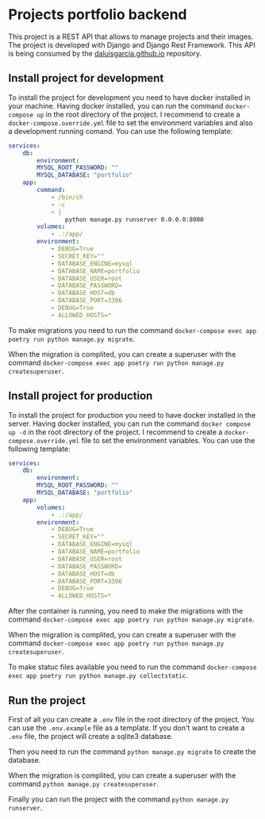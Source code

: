 # Projects portfolio backend

This project is a REST API that allows to manage projects and their images. The project is developed with Django and Django Rest Framework. This API is being consumed by the [daluisgarcia.github.io](https://github.com/daluisgarcia/daluisgarcia.github.io) repository.

## Install project for development

To install the project for development you need to have docker installed in your machine. Having docker installed, you can run the command ```docker-compose up``` in the root directory of the project. I recommend to create a `docker-compose.override.yml` file to set the environment variables and also a development running comand.  You can use the following template:

```yml
services:
    db:
        environment:
        MYSQL_ROOT_PASSWORD: ""
        MYSQL_DATABASE: "portfolio"
    app:
        command:
            - /bin/sh
            - -c
            - |
                python manage.py runserver 0.0.0.0:8000
        volumes:
            - .:/app/
        environment:
            - DEBUG=True
            - SECRET_KEY=""
            - DATABASE_ENGINE=mysql
            - DATABASE_NAME=portfolio
            - DATABASE_USER=root
            - DATABASE_PASSWORD=
            - DATABASE_HOST=db
            - DATABASE_PORT=3306
            - DEBUG=True
            - ALLOWED_HOSTS=*
```

To make migrations you need to run the command ```docker-compose exec app poetry run python manage.py migrate```.

When the migration is complited, you can create a superuser with the command ```docker-compose exec app poetry run python manage.py createsuperuser```.

## Install project for production

To install the project for production you need to have docker installed in the server. Having docker installed, you can run the command ```docker compose up -d``` in the root directory of the project. I recommend to create a `docker-compose.override.yml` file to set the environment variables. You can use the following template:

```yml
services:
    db:
        environment:
        MYSQL_ROOT_PASSWORD: ""
        MYSQL_DATABASE: "portfolio"
    app:
        volumes:
            - .:/app/
        environment:
            - DEBUG=True
            - SECRET_KEY=""
            - DATABASE_ENGINE=mysql
            - DATABASE_NAME=portfolio
            - DATABASE_USER=root
            - DATABASE_PASSWORD=
            - DATABASE_HOST=db
            - DATABASE_PORT=3306
            - DEBUG=True
            - ALLOWED_HOSTS=*
```

After the container is running, you need to make the migrations with the command ```docker-compose exec app poetry run python manage.py migrate```.

When the migration is complited, you can create a superuser with the command ```docker-compose exec app poetry run python manage.py createsuperuser```.

To make statuc files available you need to run the command ```docker-compose exec app poetry run python manage.py collectstatic```.

## Run the project

First of all you can create a ```.env``` file in the root directory of the project. You can use the ```.env.example``` file as a template. If you don't want to create a ```.env``` file, the project will create a sqlite3 database.

Then you need to run the command ```python manage.py migrate``` to create the database.

When the migration is complited, you can create a superuser with the command ```python manage.py createsuperuser```.

Finally you can run the project with the command ```python manage.py runserver```.
